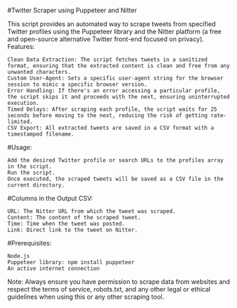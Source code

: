#Twitter Scraper using Puppeteer and Nitter

This script provides an automated way to scrape tweets from specified Twitter profiles using the Puppeteer library and the Nitter platform (a free and open-source alternative Twitter front-end focused on privacy).
Features:

    Clean Data Extraction: The script fetches tweets in a sanitized format, ensuring that the extracted content is clean and free from any unwanted characters.
    Custom User-Agent: Sets a specific user-agent string for the browser session to mimic a specific browser version.
    Error Handling: If there's an error accessing a particular profile, the script skips it and proceeds with the next, ensuring uninterrupted execution.
    Timed Delays: After scraping each profile, the script waits for 25 seconds before moving to the next, reducing the risk of getting rate-limited.
    CSV Export: All extracted tweets are saved in a CSV format with a timestamped filename.

#Usage:

    Add the desired Twitter profile or search URLs to the profiles array in the script.
    Run the script.
    Once executed, the scraped tweets will be saved as a CSV file in the current directory.

#Columns in the Output CSV:

    URL: The Nitter URL from which the tweet was scraped.
    Content: The content of the scraped tweet.
    Time: Time when the tweet was posted.
    Link: Direct link to the tweet on Nitter.

#Prerequisites:

    Node.js
    Puppeteer library: npm install puppeteer
    An active internet connection

Note: Always ensure you have permission to scrape data from websites and respect the terms of service, robots.txt, and any other legal or ethical guidelines when using this or any other scraping tool.
